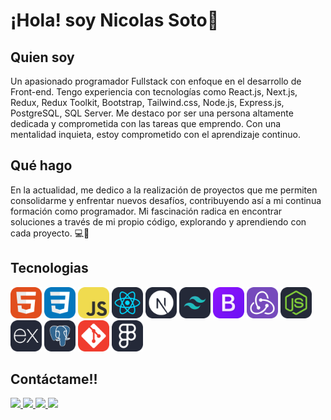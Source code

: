 # ¡Hola! soy Nicolas Soto👋


## Quien soy
Un apasionado programador Fullstack con enfoque en el desarrollo de Front-end. 
Tengo experiencia con tecnologías como React.js, Next.js, Redux, Redux Toolkit, Bootstrap, Tailwind.css, Node.js, Express.js, PostgreSQL, SQL Server.
Me destaco por ser una persona altamente dedicada y comprometida con las tareas que emprendo. Con una mentalidad inquieta, estoy comprometido con el aprendizaje continuo.

## Qué hago
En la actualidad, me dedico a la realización de proyectos que me permiten consolidarme y enfrentar nuevos desafíos, contribuyendo así a mi continua formación como programador. Mi fascinación radica en encontrar soluciones a través de mi propio código, explorando y aprendiendo con cada proyecto. 💻🚀

## Tecnologias
<div> 
<img src = "https://github.com/tandpfun/skill-icons/blob/main/icons/HTML.svg" width= "50">
<img src = "https://github.com/tandpfun/skill-icons/blob/main/icons/CSS.svg" width= "50"/>
<img src = "https://github.com/tandpfun/skill-icons/blob/main/icons/JavaScript.svg" width= "50"/>
<img src = "https://github.com/tandpfun/skill-icons/blob/main/icons/React-Dark.svg" width= "50"/>
<img src = "https://github.com/tandpfun/skill-icons/blob/main/icons/NextJS-Dark.svg" width = "50"/>
<img src = "https://github.com/tandpfun/skill-icons/blob/main/icons/TailwindCSS-Dark.svg" width = "50"/>
<img src = "https://github.com/tandpfun/skill-icons/blob/main/icons/Bootstrap.svg" width = "50"/> 
<img src = "https://github.com/tandpfun/skill-icons/blob/main/icons/Redux.svg" width = "50"/> 
<img src = "https://github.com/tandpfun/skill-icons/blob/main/icons/NodeJS-Dark.svg" width = "50"/>  
<img src = "https://github.com/tandpfun/skill-icons/blob/main/icons/ExpressJS-Dark.svg" width = "50"/> 
<img src = "https://github.com/tandpfun/skill-icons/blob/main/icons/PostgreSQL-Dark.svg" width = "50"/>  
<img src = "https://github.com/tandpfun/skill-icons/blob/main/icons/Git.svg" width = "50"/>
<img src = "https://github.com/tandpfun/skill-icons/blob/main/icons/Figma-Dark.svg" width = "50"/> 
 
</div>

## Contáctame!!
<div> 
    <a href= "https://www.linkedin.com/in/nicolas-soto-7272051b0/">
        <img src="https://img.shields.io/badge/LinkedIn-0077B5?style=for-the-badge&logo=linkedin&logoColor=white"/> 
    </a>
    <a href = "mailto:nicosoto18@hotmail.com">
        <img src = "https://img.shields.io/badge/Gmail-D14836?style=for-the-badge&logo=gmail&logoColor=white"/>
    </a>
    <a href = "https://portfolio-efpc.vercel.app/">
        <img src = "https://img.shields.io/badge/Portfolio%20-%20%23001F3F?style=flat-square&color=%23002F6C" height="28"/>
    </a>
      <a href = "https://drive.google.com/drive/home">
        <img src = "https://img.shields.io/badge/Ver%20Curriculum-%20%23696969?style=flat-square&color=%23696969" height="28"/>
    </a>
    
<div/>








